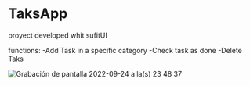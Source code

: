 # TaksApp

proyect developed whit sufitUI

functions: -Add Task in a specific category
           -Check task as done
           -Delete Taks
           

![Grabación de pantalla 2022-09-24 a la(s) 23 48 37](https://user-images.githubusercontent.com/72414242/192126094-4ae6e34e-1550-4d15-a188-fb7df296defb.gif)
